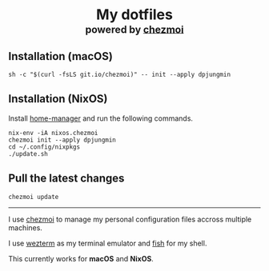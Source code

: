 <h1 align="center">
    My dotfiles<br/><sup><sub>powered by  <a href="https://www.chezmoi.io/">chezmoi</a>
</h1>

## Installation (macOS)

```shell
sh -c "$(curl -fsLS git.io/chezmoi)" -- init --apply dpjungmin
```

## Installation (NixOS)

Install [home-manager] and run the following commands.

```shell
nix-env -iA nixos.chezmoi
chezmoi init --apply dpjungmin
cd ~/.config/nixpkgs
./update.sh
```

## Pull the latest changes

```shell
chezmoi update
```

---

I use [chezmoi] to manage my personal configuration files accross multiple machines.

I use [wezterm] as my terminal emulator and [fish] for my shell.

This currently works for **macOS** and **NixOS**.

[wezterm]: https://github.com/wez/wezterm
[chezmoi]: https://www.chezmoi.io/
[fish]: https://fishshell.com/
[home-manager]: https://github.com/nix-community/home-manager
